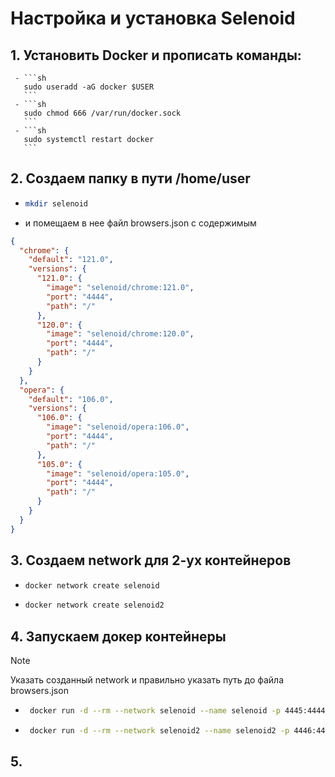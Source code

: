 #  Настройка и установка Selenoid
## 1. Установить Docker и прописать команды:
     - ```sh
       sudo useradd -aG docker $USER
       ```
     - ```sh
       sudo chmod 666 /var/run/docker.sock
       ```
     - ```sh
       sudo systemctl restart docker
       ```
  
## 2. Создаем папку в пути /home/user
   - ```sh
     mkdir selenoid
     ```
   - и помещаем в нее файл browsers.json с содержимым
  
    
```json
{
  "chrome": {
    "default": "121.0",
    "versions": {
      "121.0": {
        "image": "selenoid/chrome:121.0",
        "port": "4444",
        "path": "/"
      },
      "120.0": {
        "image": "selenoid/chrome:120.0",
        "port": "4444",
        "path": "/"
      }
    }
  },
  "opera": {
    "default": "106.0",
    "versions": {
      "106.0": {
        "image": "selenoid/opera:106.0",
        "port": "4444",
        "path": "/"
      },
      "105.0": {
        "image": "selenoid/opera:105.0",
        "port": "4444",
        "path": "/"
      }
    }
  }
}
```
    
## 3. Создаем network для 2-ух контейнеров
   - ```sh
     docker network create selenoid
     ```
   - ```sh
     docker network create selenoid2
     ```
## 4. Запускаем докер контейнеры

> [!NOTE]
> Указать созданный network и правильно указать путь до файла browsers.json
   - ```sh
      docker run -d --rm --network selenoid --name selenoid -p 4445:4444 -v /var/run/docker.sock:/var/run/docker.sock -v /home/user/selenoid/browsers.json:/etc/selenoid/browsers.json:ro aerokube/selenoid:1.11.2 -container-network=selenoid -limit 12
      ```
   - ```sh
      docker run -d --rm --network selenoid2 --name selenoid2 -p 4446:4444 -v /var/run/docker.sock:/var/run/docker.sock -v /home/user/selenoid/browsers.json:/etc/selenoid/browsers.json:ro aerokube/selenoid:1.11.2 -container-network=selenoid2 -limit 12
      ```
## 5.  
 

